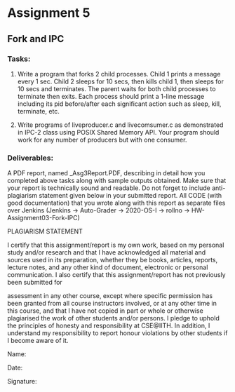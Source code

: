 # Assignment 5
## Fork and IPC

### Tasks:

1. Write a program that forks 2 child processes.  Child 1 prints a message every 1 sec.  Child 2 sleeps for 10 secs, then kills child 1, then sleeps for 10 secs and terminates.  The parent waits for both child processes to terminate then exits.  Each process should print a 1-line message including its pid before/after each significant action such as sleep, kill, terminate, etc.

2. Write programs of liveproducer.c and livecomsumer.c as demonstrated in IPC-2 class using POSIX Shared Memory API. Your program should work for any number of producers but with one consumer. 

 

### Deliverables:

A PDF report, named <RollNo>_Asg3Report.PDF, describing in detail how you completed above tasks along with sample outputs obtained. Make sure that your report is technically sound and readable. Do not forget to include anti-plagiarism statement given below in your submitted report.
All CODE (with good documentation) that you wrote along with this report as separate files over Jenkins (Jenkins -> Auto-Grader -> 2020-OS-I -> rollno -> HW-Assignment03-Fork-IPC)
 

PLAGIARISM STATEMENT <Include it in your report>

I certify that this assignment/report is my own work, based on my personal study and/or research and that I have acknowledged all material and sources used in its preparation, whether they be books, articles, reports, lecture notes, and any other kind of document, electronic or personal communication. I also certify that this assignment/report has not previously been submitted for

assessment in any other course, except where specific permission has been granted from all course instructors involved, or at any other time in this course, and that I have not copied in part or whole or otherwise plagiarised the work of other students and/or persons. I pledge to uphold the principles of honesty and responsibility at CSE@IITH. In addition, I understand my responsibility to report honour violations by other students if I become aware of it.

Name:

Date:

Signature: <keep your initials here>

